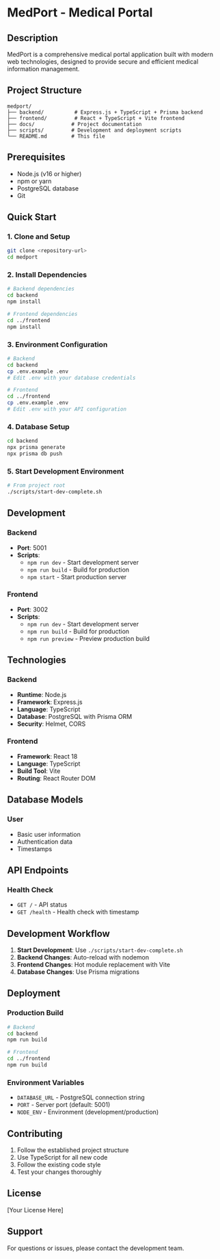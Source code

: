 # MedPort - Medical Portal

## Description
MedPort is a comprehensive medical portal application built with modern web technologies, designed to provide secure and efficient medical information management.

## Project Structure
```
medport/
├── backend/          # Express.js + TypeScript + Prisma backend
├── frontend/         # React + TypeScript + Vite frontend
├── docs/            # Project documentation
├── scripts/         # Development and deployment scripts
└── README.md        # This file
```

## Prerequisites
- Node.js (v16 or higher)
- npm or yarn
- PostgreSQL database
- Git

## Quick Start

### 1. Clone and Setup
```bash
git clone <repository-url>
cd medport
```

### 2. Install Dependencies
```bash
# Backend dependencies
cd backend
npm install

# Frontend dependencies
cd ../frontend
npm install
```

### 3. Environment Configuration
```bash
# Backend
cd backend
cp .env.example .env
# Edit .env with your database credentials

# Frontend
cd ../frontend
cp .env.example .env
# Edit .env with your API configuration
```

### 4. Database Setup
```bash
cd backend
npx prisma generate
npx prisma db push
```

### 5. Start Development Environment
```bash
# From project root
./scripts/start-dev-complete.sh
```

## Development

### Backend
- **Port**: 5001
- **Scripts**: 
  - `npm run dev` - Start development server
  - `npm run build` - Build for production
  - `npm start` - Start production server

### Frontend
- **Port**: 3002
- **Scripts**:
  - `npm run dev` - Start development server
  - `npm run build` - Build for production
  - `npm run preview` - Preview production build

## Technologies

### Backend
- **Runtime**: Node.js
- **Framework**: Express.js
- **Language**: TypeScript
- **Database**: PostgreSQL with Prisma ORM
- **Security**: Helmet, CORS

### Frontend
- **Framework**: React 18
- **Language**: TypeScript
- **Build Tool**: Vite
- **Routing**: React Router DOM

## Database Models

### User
- Basic user information
- Authentication data
- Timestamps

## API Endpoints

### Health Check
- `GET /` - API status
- `GET /health` - Health check with timestamp

## Development Workflow

1. **Start Development**: Use `./scripts/start-dev-complete.sh`
2. **Backend Changes**: Auto-reload with nodemon
3. **Frontend Changes**: Hot module replacement with Vite
4. **Database Changes**: Use Prisma migrations

## Deployment

### Production Build
```bash
# Backend
cd backend
npm run build

# Frontend
cd ../frontend
npm run build
```

### Environment Variables
- `DATABASE_URL` - PostgreSQL connection string
- `PORT` - Server port (default: 5001)
- `NODE_ENV` - Environment (development/production)

## Contributing

1. Follow the established project structure
2. Use TypeScript for all new code
3. Follow the existing code style
4. Test your changes thoroughly

## License

[Your License Here]

## Support

For questions or issues, please contact the development team.

